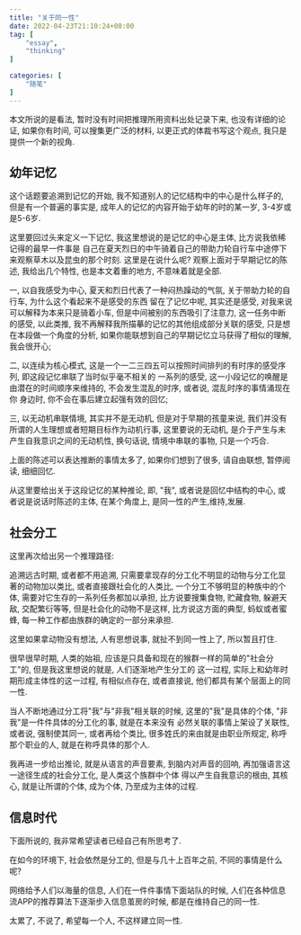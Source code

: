 ```yaml
---
title: "关于同一性"
date: 2022-04-23T21:10:24+08:00
tag: [
    "essay",
    "thinking"
]

categories: [
    "随笔"
]
---
```

本文所说的是看法, 暂时没有时间把推理所用资料出处记录下来, 也没有详细的论证, 如果你有时间, 可以搜集更广泛的材料,
以更正式的体裁书写这个观点, 我只是提供一个新的视角.

<!--more-->

## 幼年记忆

这个话题要追溯到记忆的开始, 我不知道别人的记忆结构中的中心是什么样子的, 但是有一个普遍的事实是,
成年人的记忆的内容开始于幼年的时的某一岁, 3-4岁或是5-6岁.

这里要回过头来定义一下记忆, 我这里想说的是记忆的中心是主体, 比方说我依稀记得的最早一件事是
自己在夏天烈日的中午骑着自己的带助力轮自行车中途停下来观察草木以及昆虫的那个时刻. 这里是在说什么呢?
观察上面对于早期记忆的陈述, 我给出几个特性, 也是本文着重的地方, 不意味着就是全部.

一, 以自我感受为中心, 夏天和烈日代表了一种闷热躁动的气氛, 关于带助力轮的自行车, 为什么这个看起来不是感受的东西
留在了记忆中呢, 其实还是感受, 对我来说可以解释为本来只是骑着小车, 但是中间被别的东西吸引了注意力, 这一任务中断的感受,
以此类推, 我不再解释我所描摹的记忆的其他组成部分关联的感受, 只是想在本段做一个角度的分析,
如果你能联想到自己的早期记忆立马获得了相似的理解, 我会很开心;

二, 以连续为核心模式, 这是一个一二三四五可以按照时间排列的有时序的感受序列, 即这段记忆串联了当时似乎毫不相关的
一系列的感受, 这一小段记忆的唤醒是由潜在的时间顺序来维持的, 不会发生混乱的时序, 或者说, 混乱时序的事情涌现在你
身边时, 你不会在事后建立起强有效的回忆;

三, 以无动机串联情境, 其实并不是无动机, 但是对于早期的孩童来说, 我们并没有所谓的人生理想或者短期目标作为动机行事,
这里要说的无动机, 是介于产生与未产生自我意识之间的无动机性, 换句话说, 情境中串联的事物, 只是一个巧合.

上面的陈述可以表达推断的事情太多了, 如果你们想到了很多, 请自由联想, 暂停阅读, 细细回忆.

从这里要给出关于这段记忆的某种推论, 即, "我", 或者说是回忆中结构的中心, 或者说是说话时陈述的主体, 在某个角度上,
是同一性的产生,维持,发展.

## 社会分工

这里再次给出另一个推理路径:

追溯远古时期, 或者都不用追溯, 只需要拿现存的分工化不明显的动物与分工化显著的动物加以类比, 或者直接跟社会化的人类比,
一个分工不够明显的种族中的个体, 需要对它生存的一系列任务都加以承担,
比方说要搜集食物, 贮藏食物, 躲避天敌, 交配繁衍等等,
但是社会化的动物不是这样, 比方说这方面的典型, 蚂蚁或者蜜蜂, 每一种工作都由族群的确定的一部分来承担.

这里如果拿动物没有想法, 人有思想说事, 就扯不到同一性上了, 所以暂且打住.

很早很早时期, 人类的始祖, 应该是只具备和现在的猴群一样的简单的"社会分工"的, 但是我这里想说的就是, 人们逐渐地产生分工的
这一过程, 实际上和幼年时期形成主体性的这一过程, 有相似点存在, 或者直接说, 他们都具有某个层面上的同一性.

当人不断地通过分工将"我"与"非我"相关联的时候, 这里的"我"是具体的个体, "非我"是一件件具体的分工化的事, 就是在本来没有
必然关联的事情上架设了关联性, 或者说, 强制使其同一, 或者再给个类比, 很多姓氏的来由就是由职业所规定, 称呼那个职业的人,
就是在称呼具体的那个人.

我再进一步给出推论, 就是从语言的声音要素, 到脑内对声音的回响, 再加强语言这一途径生成的社会分工化, 是人类这个族群中个体
得以产生自我意识的根由, 其核心, 就是让所谓的个体, 成为个体, 乃至成为主体的过程.

## 信息时代

下面所说的, 我非常希望读者已经自己有所思考了.

在如今的环境下, 社会依然是分工的, 但是与几十上百年之前, 不同的事情是什么呢?

网络给予人们以海量的信息, 人们在一件件事情下面站队的时候, 人们在各种信息流APP的推荐算法下逐渐步入信息茧房的时候,
都是在维持自己的同一性.

太累了, 不说了, 希望每一个人, 不这样建立同一性.
